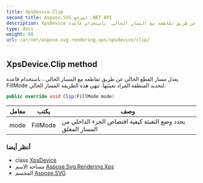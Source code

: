 ```yaml
---
title: XpsDevice.Clip
second_title: Aspose.SVG لمرجع .NET API
description: XpsDevice طريقة. يعدل مسار القطع الحالي عن طريق تقاطعه مع المسار الحالي  باستخدام قاعدة FillMode لتحديد المنطقة المراد تعبئتها. تنهي هذه الطريقة المسار الحالي.
type: docs
weight: 60
url: /ar/net/aspose.svg.rendering.xps/xpsdevice/clip/
---
```

## XpsDevice.Clip method

يعدل مسار القطع الحالي عن طريق تقاطعه مع المسار الحالي ، باستخدام قاعدة FillMode لتحديد المنطقة المراد تعبئتها. تنهي هذه الطريقة المسار الحالي.

```csharp
public override void Clip(FillMode mode)
```

| معامل | يكتب | وصف |
| --- | --- | --- |
| mode | FillMode | يحدد وضع التعبئة كيفية اقتصاص الجزء الداخلي من المسار المغلق |

### أنظر أيضا

* class [XpsDevice](../)
* مساحة الاسم [Aspose.Svg.Rendering.Xps](../../xpsdevice/)
* المجسم [Aspose.SVG](../../../)


